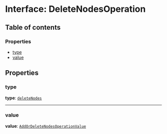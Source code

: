# Interface: DeleteNodesOperation

## Table of contents

### Properties

* [type](/en/auto-docs/fixed-layout-editor/interfaces/DeleteNodesOperation.md#type)
* [value](/en/auto-docs/fixed-layout-editor/interfaces/DeleteNodesOperation.md#value)

## Properties

### type

**type**: [`deleteNodes`](/en/auto-docs/fixed-layout-editor/enums/OperationType.md#deletenodes)

***

### value

**value**: [`AddOrDeleteNodesOperationValue`](/en/auto-docs/fixed-layout-editor/interfaces/AddOrDeleteNodesOperationValue.md)

